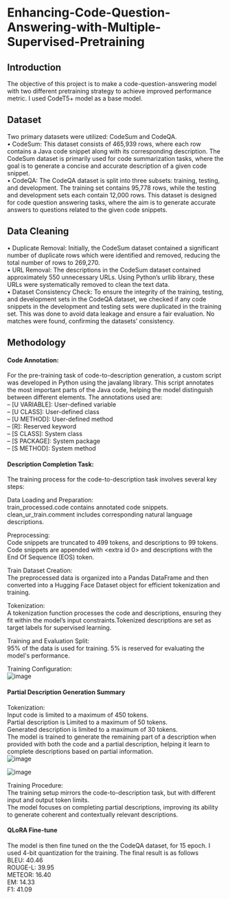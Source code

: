 # Enhancing-Code-Question-Answering-with-Multiple-Supervised-Pretraining

## Introduction
The objective of this project is to make a code-question-answering model with two different pretraining strategy to achieve improved performance metric. I used CodeT5+ model as a base model.

## Dataset
Two primary datasets were utilized: CodeSum and CodeQA.  
• CodeSum: This dataset consists of 465,939 rows, where each row contains a Java code snippet along with its corresponding description. The CodeSum dataset is primarily used for code summarization tasks, where the goal is to generate a concise and accurate description of a given code snippet.  
• CodeQA: The CodeQA dataset is split into three subsets: training, testing, and development. The training set contains 95,778 rows, while the testing and development sets each contain 12,000 rows. This dataset is designed for code question answering tasks, where the aim is to generate accurate answers to questions related to the given code snippets.  

## Data Cleaning

• Duplicate Removal: Initially, the CodeSum dataset contained a significant number of duplicate rows which were identified and removed, reducing the total number of rows to 269,270.  
• URL Removal: The descriptions in the CodeSum dataset contained approximately 550 unnecessary URLs. Using Python’s urllib library, these URLs were systematically removed to clean the text data.  
• Dataset Consistency Check: To ensure the integrity of the training, testing, and development sets in the CodeQA dataset, we checked if any code snippets in the development and testing sets were duplicated in the training set. This was done to avoid data leakage and ensure a fair evaluation. No matches were found, confirming the datasets’ consistency.

## Methodology

#### Code Annotation: 
For the pre-training task of code-to-description generation, a custom script was developed in Python using the javalang library. This script annotates the most important parts of the Java code, helping the model distinguish between different elements. The annotations used are:  
– [U VARIABLE]: User-defined variable  
– [U CLASS]: User-defined class  
– [U METHOD]: User-defined method  
– [R]: Reserved keyword  
– [S CLASS]: System class  
– [S PACKAGE]: System package  
– [S METHOD]: System method  
  
#### Description Completion Task:
The training process for the code-to-description task involves several key steps:  
  
Data Loading and Preparation:  
train_processed.code contains annotated code snippets.  
clean_ur_train.comment includes corresponding natural language descriptions.  
  
Preprocessing:  
Code snippets are truncated to 499 tokens, and descriptions to 99 tokens.  
Code snippets are appended with <extra id 0> and descriptions with the End Of Sequence (EOS) token.  
  
Train Dataset Creation:  
The preprocessed data is organized into a Pandas DataFrame and then converted into a Hugging Face Dataset object for efficient tokenization and training.  
  
Tokenization:  
A tokenization function processes the code and descriptions, ensuring they fit within the model’s input constraints.Tokenized descriptions are set as target labels for supervised learning.  
  
Training and Evaluation Split:  
95% of the data is used for training. 5% is reserved for evaluating the model's performance.  
  
Training Configuration:  
![image](https://github.com/user-attachments/assets/e0a3f44c-2bca-4e84-a45a-eaa9b395e9e5)  

#### Partial Description Generation Summary
Tokenization:  
Input code is limited to a maximum of 450 tokens.  
Partial description is Limited to a maximum of 50 tokens.  
Generated description is limited to a maximum of 30 tokens.  
The model is trained to generate the remaining part of a description when provided with both the code and a partial description, helping it learn to complete descriptions based on partial information.  
![image](https://github.com/user-attachments/assets/65157ef7-f7eb-49b5-b332-23b43d810d83)

![image](https://github.com/user-attachments/assets/3a2320d1-f0e2-4d3c-99c5-2155865be883)


Training Procedure:  
The training setup mirrors the code-to-description task, but with different input and output token limits.  
The model focuses on completing partial descriptions, improving its ability to generate coherent and contextually relevant descriptions.  

#### QLoRA Fine-tune
The model is then fine tuned on the the CodeQA dataset, for 15 epoch. I used 4-bit quantization for the training. The final result is as follows  
BLEU: 40.46  
ROUGE-L: 39.95  
METEOR: 16.40  
EM: 14.33  
F1: 41.09

